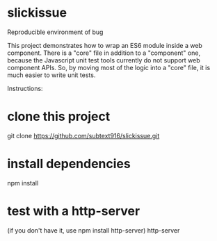 # slickissue
Reproducible environment of bug

This project demonstrates how to wrap an ES6 module inside a web component.
There is a "core" file in addition to a "component" one, because the Javascript unit test tools currently do not support web component APIs.
So, by moving most of the logic into a "core" file, it is much easier to write unit tests.

Instructions:
# clone this project
git clone https://github.com/subtext916/slickissue.git

# install dependencies
npm install

# test with a http-server
(if you don't have it, use npm install http-server)
http-server
